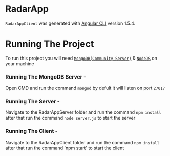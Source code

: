 # RadarApp

`RadarAppClient` was generated with [Angular CLI](https://github.com/angular/angular-cli) version 1.5.4.

# Running The Project

To run this project you will need [`MongoDB(Community Server)`](https://www.mongodb.com/download-center?jmp=nav#community) & [`NodeJS`](https://nodejs.org/en/) on your machine

### Running The MongoDB Server - 
Open CMD and run the command `mongod` by defult it will listen on port `27017`

### Running The Server -
Navigate to the RadarAppServer folder and run the command `npm install` after that run the command `node server.js` to start the server

### Running The Client - 
Navigate to the RadarAppClient folder and run the command `npm install` after that run the command 'npm start' to start the client





